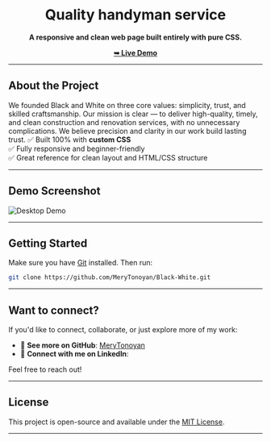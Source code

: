 <div align="center">

# Quality handyman service

**A responsive and clean web page built entirely with pure CSS.**

[**➥ Live Demo**](https://merytonoyan.github.io/Black-White/)

</div>

---

## About the Project
We founded Black and White on three core values: simplicity, trust, and skilled craftsmanship. Our mission is clear — to deliver high-quality, timely, and clean construction and renovation services, with no unnecessary complications. We believe precision and clarity in our work build lasting trust.
✅ Built 100% with **custom CSS**  
✅ Fully responsive and beginner-friendly  
✅ Great reference for clean layout and HTML/CSS structure

---

## Demo Screenshot

![Desktop Demo](./images/screencapture-localhost-63342-Black-White-index-html-2025-08-19-11_30_47.png "Desktop Demo")

---

## Getting Started

Make sure you have [Git](https://git-scm.com/downloads) installed. Then run:

```bash
git clone https://github.com/MeryTonoyan/Black-White.git
```

---

## Want to connect?

If you'd like to connect, collaborate, or just explore more of my work:

- 🔗 **See more on GitHub**: [MeryTonoyan](https://github.com/Sarah-petrosyan)
- 💼 **Connect with me on LinkedIn**:

Feel free to reach out!

---

## License

This project is open-source and available under the [MIT License](LICENSE).

---
